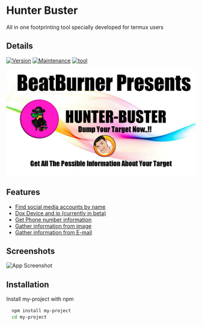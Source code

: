 
# Hunter Buster

All in one footprinting tool specially developed for termux users


## Details

[![Version](https://img.shields.io/badge/Version-Beta-yellowgreen)](https://github.com/tterb/atomic-design-ui/blob/master/LICENSEs)
[![Maintenance](https://img.shields.io/badge/Maintained-Yes-red)](https://opensource.org/licenses/)
[![tool](https://img.shields.io/badge/Tool-hbuster-blue)](http://www.gnu.org/licenses/agpl-3.0)

  
![Logo](https://github.com/BeatBurner/hunter_buster/blob/master/20210716_211401.jpg)

    
## Features

 - [Find social media accounts by name](https://techyinfo.tech)
 - [Dox Device and ip (currently in beta)](https://techyinfi.tech)
 - [Get Phone number information](https://Techyinfo.tech)
 - [Gather information from image](https://Techyinfo.tech)
 - [Gather information from E-mail](https://Techyinfo.tech)

  
## Screenshots

![App Screenshot](https://via.placeholder.com/468x300?text=App+Screenshot+Here)

  
## Installation

Install my-project with npm

```bash
  npm install my-project
  cd my-project
```
    
